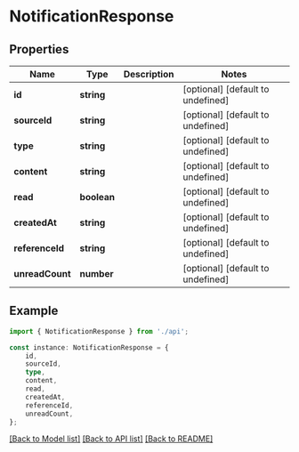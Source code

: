 # NotificationResponse


## Properties

Name | Type | Description | Notes
------------ | ------------- | ------------- | -------------
**id** | **string** |  | [optional] [default to undefined]
**sourceId** | **string** |  | [optional] [default to undefined]
**type** | **string** |  | [optional] [default to undefined]
**content** | **string** |  | [optional] [default to undefined]
**read** | **boolean** |  | [optional] [default to undefined]
**createdAt** | **string** |  | [optional] [default to undefined]
**referenceId** | **string** |  | [optional] [default to undefined]
**unreadCount** | **number** |  | [optional] [default to undefined]

## Example

```typescript
import { NotificationResponse } from './api';

const instance: NotificationResponse = {
    id,
    sourceId,
    type,
    content,
    read,
    createdAt,
    referenceId,
    unreadCount,
};
```

[[Back to Model list]](../README.md#documentation-for-models) [[Back to API list]](../README.md#documentation-for-api-endpoints) [[Back to README]](../README.md)
